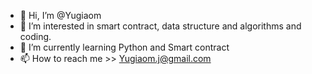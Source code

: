 - 👋 Hi, I’m @Yugiaom
- 👀 I’m interested in smart contract, data structure and algorithms and coding.
- 🌱 I’m currently learning Python and Smart contract 
- 📫 How to reach me >> Yugiaom.j@gmail.com

<!---
Yugiaom/Yugiaom is a ✨ special ✨ repository because its `README.md` (this file) appears on your GitHub profile.
You can click the Preview link to take a look at your changes.
--->
